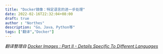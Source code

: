 ```yaml
---
title: "Docker镜像：特定语言的进一步处理"
date: 2022-02-16T22:32:04+08:00
draft: true
author : "Northes"
description: "Go、Java、Python等"
tags: ["翻译","Docker"]
---
```


*翻译整理自 [Docker Images : Part II - Details Specific To Different Languages](https://www.ardanlabs.com/blog/2020/02/docker-images-part2-details-specific-to-different-languages.html)*
